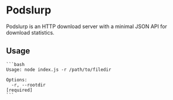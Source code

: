 # Podslurp

Podslurp is an HTTP download server with a minimal JSON API for download  statistics.

## Usage

    ```bash
    Usage: node index.js -r /path/to/filedir

    Options:
      -r, --rootdir                                                       [required]
    ```
